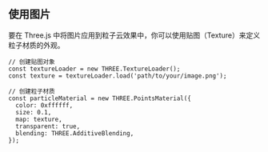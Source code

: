 ## 使用图片

要在 Three.js 中将图片应用到粒子云效果中，你可以使用贴图（Texture）来定义粒子材质的外观。

```
// 创建贴图对象
const textureLoader = new THREE.TextureLoader();
const texture = textureLoader.load('path/to/your/image.png');

// 创建粒子材质
const particleMaterial = new THREE.PointsMaterial({
  color: 0xffffff,
  size: 0.1,
  map: texture,
  transparent: true,
  blending: THREE.AdditiveBlending,
});
```
